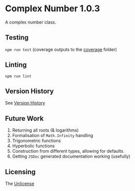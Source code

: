 # Complex Number 1.0.3

A complex number class.

## Testing

`npm run test` (coverage outputs to the [coverage](coverage) folder)

## Linting

`npm run lint`

## Version History

See [Version History](./VERSIONS.md)

## Future Work

1. Returning all roots (& logarithms)
2. Formalisation of `Math.Infinity` handling
3. Trigonometric functions
4. Hyperbolic functions
5. Construction from different types, allowing for defaults.
6. Getting `JSDoc` generated documentation working (usefully)

## Licensing

The [Unlicense](https://unlicense.org/)
